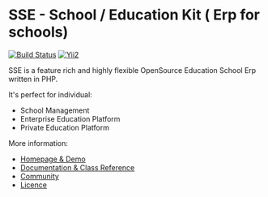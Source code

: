 SSE - School / Education Kit ( Erp for schools)
===========================

[![Build Status](https://travis-ci.org/HermnTech/edhub.svg?branch=master)](https://travis-ci.org/HermnTech/edhub)
[![Yii2](https://img.shields.io/badge/Powered_by-Yii_Framework-green.svg?style=flat)](http://www.yiiframework.com/)

SSE is a feature rich and highly flexible OpenSource Education School Erp written in PHP.

It's perfect for individual:
- School Management
- Enterprise Education Platform
- Private Education Platform

More information:
- [Homepage & Demo](http://sse.hermn.tech)
- [Documentation & Class Reference](http://sse.hermn.tech/docs)
- [Community](http://sse..hermn.tech/community)
- [Licence](http://sse.hermn.tech/licences)

